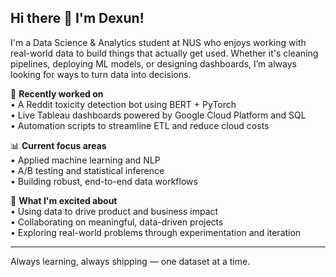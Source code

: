 ## Hi there 👋 I'm Dexun!

I'm a Data Science & Analytics student at NUS who enjoys working with real-world data to build things that actually get used. Whether it's cleaning pipelines, deploying ML models, or designing dashboards, I’m always looking for ways to turn data into decisions.

🧠 **Recently worked on**  
• A Reddit toxicity detection bot using BERT + PyTorch  
• Live Tableau dashboards powered by Google Cloud Platform and SQL  
• Automation scripts to streamline ETL and reduce cloud costs  

📊 **Current focus areas**  
• Applied machine learning and NLP  
• A/B testing and statistical inference  
• Building robust, end-to-end data workflows  

🚀 **What I'm excited about**  
• Using data to drive product and business impact  
• Collaborating on meaningful, data-driven projects  
• Exploring real-world problems through experimentation and iteration  

---

Always learning, always shipping — one dataset at a time.
